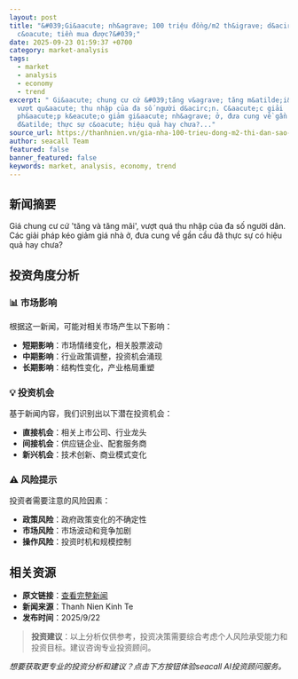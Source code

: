 ```yaml
---
layout: post
title: "&#039;Gi&aacute; nh&agrave; 100 triệu đồng/m2 th&igrave; d&acirc;n sao
  c&oacute; tiền mua được?&#039;"
date: 2025-09-23 01:59:37 +0700
category: market-analysis
tags:
  - market
  - analysis
  - economy
  - trend
excerpt: " Gi&aacute; chung cư cứ &#039;tăng v&agrave; tăng m&atilde;i&#039;,
  vượt qu&aacute; thu nhập của đa số người d&acirc;n. C&aacute;c giải
  ph&aacute;p k&eacute;o giảm gi&aacute; nh&agrave; ở, đưa cung về gần cầu
  đ&atilde; thực sự c&oacute; hiệu quả hay chưa?..."
source_url: https://thanhnien.vn/gia-nha-100-trieu-dong-m2-thi-dan-sao-co-tien-mua-duoc-1852509222151172.htm
author: seacall Team
featured: false
banner_featured: false
keywords: market, analysis, economy, trend
---
```

## 新闻摘要

 Gi&aacute; chung cư cứ &#039;tăng v&agrave; tăng m&atilde;i&#039;, vượt qu&aacute; thu nhập của đa số người d&acirc;n. C&aacute;c giải ph&aacute;p k&eacute;o giảm gi&aacute; nh&agrave; ở, đưa cung về gần cầu đ&atilde; thực sự c&oacute; hiệu quả hay chưa?

## 投资角度分析

### 📊 市场影响

根据这一新闻，可能对相关市场产生以下影响：

* **短期影响**：市场情绪变化，相关股票波动
* **中期影响**：行业政策调整，投资机会涌现
* **长期影响**：结构性变化，产业格局重塑

### 💡 投资机会

基于新闻内容，我们识别出以下潜在投资机会：

* **直接机会**：相关上市公司、行业龙头
* **间接机会**：供应链企业、配套服务商
* **新兴机会**：技术创新、商业模式变化

### ⚠️ 风险提示

投资者需要注意的风险因素：

* **政策风险**：政府政策变化的不确定性
* **市场风险**：市场波动和竞争加剧
* **操作风险**：投资时机和规模控制

## 相关资源

* **原文链接**：[查看完整新闻](https://thanhnien.vn/gia-nha-100-trieu-dong-m2-thi-dan-sao-co-tien-mua-duoc-1852509222151172.htm)
* **新闻来源**：Thanh Nien Kinh Te
* **发布时间**：2025/9/22 

> **投资建议**：以上分析仅供参考，投资决策需要综合考虑个人风险承受能力和投资目标。建议咨询专业投资顾问。

*想要获取更专业的投资分析和建议？点击下方按钮体验seacall AI投资顾问服务。*
